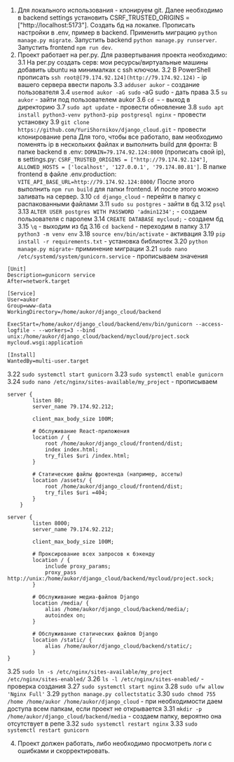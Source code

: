 1. Для локального использования - клонируем git. Далее необходимо в backend settings установить CSRF_TRUSTED_ORIGINS = ["http://localhost:5173"]. Создать бд на локалке. Прописать настройки в .env, пример в backend. Применить миграцию ```python manage.py migrate```. Запустить backend ```python manage.py runserver```. Запустить frontend ```npm run dev```.
3. Проект работает на рег.ру. Для развертывания проекта необходимо:
3.1 На рег.ру создать серв: мои ресурсы/виртуальные машины добавить ubuntu на минималках с ssh ключом.
3.2 В PowerShell прописать ```ssh root@[79.174.92.124](http://79.174.92.124)``` - ip вашего сервера ввести пароль
3.3 ```adduser aukor``` - создание пользователя
3.4 ```usermod aukor -aG sudo``` -aG sudo - дать права
3.5 ```su aukor``` - зайти под пользователем aukor
3.6 ```cd ~``` - выход в директорию
3.7 ```sudo apt update``` - провести обновление
3.8 ```sudo apt install python3-venv python3-pip postgresql nginx``` - провести установку
3.9 ```git clone https://github.com/YuriShornikov/django_cloud.git``` - провести клонирование репа
Для того, чтобы все работало, вам необходимо поменять ip в нескольких файлах и выполнить build для фронта:
В папке backend в .env: ```DOMAIN=79.174.92.124:8000``` (прописать свой ip), в settings.py: ```CSRF_TRUSTED_ORIGINS = ["http://79.174.92.124"]```, ```ALLOWED_HOSTS = ['localhost', '127.0.0.1', '79.174.80.81']```. В папке frontend в файле .env.production: ```VITE_API_BASE_URL=http://79.174.92.124:8000/```   После этого выполнить ```npm run build``` для папки frontend. И после этого можно заливать на сервер.
3.10 ```cd django_cloud``` - перейти в папку с распакованными файлами
3.11 ```sudo su postgres``` - зайти в бд
3.12 ```psql```
3.13 ```ALTER USER postgres WITH PASSWORD 'admin1234';``` - создаем пользователя с паролем
3.14 ```CREATE DATABASE mycloud;``` - создаем бд
3.15 ```\q``` - выходим из бд
3.16 ```cd backend``` - переходим в папку
3.17 ```python3 -m venv env```
3.18 ```source env/bin/activate``` - активация
3.19 ```pip install -r requirements.txt``` - установка библиотек
3.20 ```python manage.py migrate```- приминение миграции
3.21 ```sudo nano /etc/systemd/system/gunicorn.service``` - прописываем значения
```
[Unit]
Description=gunicorn service
After=network.target

[Service]
User=aukor
Group=www-data
WorkingDirectory=/home/aukor/django_cloud/backend

ExecStart=/home/aukor/django_cloud/backend/env/bin/gunicorn --access-logfile - --workers=3 --bind unix:/home/aukor/django_cloud/backend/mycloud/project.sock mycloud.wsgi:application

[Install]
WantedBy=multi-user.target
```
3.22 ```sudo systemctl start gunicorn```
3.23 ```sudo systemctl enable gunicorn```
3.24 ```sudo nano /etc/nginx/sites-available/my_project``` - прописываем
```
server {
        listen 80;
        server_name 79.174.92.212;

        client_max_body_size 100M;

        # Обслуживание React-приложения
        location / {
            root /home/aukor/django_cloud/frontend/dist;
            index index.html;
            try_files $uri /index.html;
        }

        # Статические файлы фронтенда (например, ассеты)
        location /assets/ {
            root /home/aukor/django_cloud/frontend/dist;
            try_files $uri =404;
        }
    }

server {
        listen 8000;
        server_name 79.174.92.212;

        client_max_body_size 100M;

        # Проксирование всех запросов к бэкенду
        location / {
            include proxy_params;
            proxy_pass http://unix:/home/aukor/django_cloud/backend/mycloud/project.sock;
        }

        # Обслуживание медиа-файлов Django
        location /media/ {
            alias /home/aukor/django_cloud/backend/media/;
            autoindex on;
        }

        # Обслуживание статических файлов Django
        location /static/ {
            alias /home/aukor/django_cloud/backend/static/;
        }
}
```
3.25 ```sudo ln -s /etc/nginx/sites-available/my_project /etc/nginx/sites-enabled/```
3.26 ```ls -l /etc/nginx/sites-enabled/``` - проверка создания
3.27 ```sudo systemctl start nginx```
3.28 ```sudo ufw allow 'Nginx Full'```
3.29 ```python manage.py collectstatic```
3.30 ```sudo chmod 755 /home /home/aukor /home/aukor/django_cloud``` - при необходимости даем доступа всем папкам, если проект не открывается
3.31 ```mkdir -p /home/aukor/django_cloud/backend/media``` - создаем папку, вероятно она отсутствует в репе
3.32 ```sudo systemctl restart nginx```
3.33 ```sudo systemctl restart gunicorn```

4. Проект должен работать, либо необходимо просмотреть логи с ошибками и скорректировать.
        